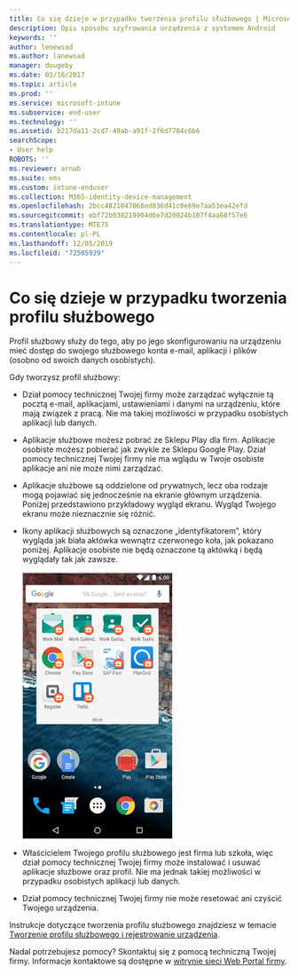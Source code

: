 ```yaml
---
title: Co się dzieje w przypadku tworzenia profilu służbowego | Microsoft Docs
description: Opis sposobu szyfrowania urządzenia z systemem Android
keywords: ''
author: lenewsad
ms.author: lanewsad
manager: dougeby
ms.date: 03/16/2017
ms.topic: article
ms.prod: ''
ms.service: microsoft-intune
ms.subservice: end-user
ms.technology: ''
ms.assetid: b217da11-2cd7-49ab-a91f-2f6d7784c6b6
searchScope:
- User help
ROBOTS: ''
ms.reviewer: arnab
ms.suite: ems
ms.custom: intune-enduser
ms.collection: M365-identity-device-management
ms.openlocfilehash: 2bcc4821047068ed836d41c0e69e7aa53ea42efd
ms.sourcegitcommit: ebf72b038219904d6e7d20024b107f4aa68f57e6
ms.translationtype: MTE75
ms.contentlocale: pl-PL
ms.lasthandoff: 12/05/2019
ms.locfileid: "72505939"
---
```

# <a name="what-happens-when-you-create-a-work-profile"></a>Co się dzieje w przypadku tworzenia profilu służbowego

Profil służbowy służy do tego, aby po jego skonfigurowaniu na urządzeniu mieć dostęp do swojego służbowego konta e-mail, aplikacji i plików (osobno od swoich danych osobistych).

Gdy tworzysz profil służbowy:

- Dział pomocy technicznej Twojej firmy może zarządzać wyłącznie tą pocztą e-mail, aplikacjami, ustawieniami i danymi na urządzeniu, które mają związek z pracą. Nie ma takiej możliwości w przypadku osobistych aplikacji lub danych.

- Aplikacje służbowe możesz pobrać ze Sklepu Play dla firm. Aplikacje osobiste możesz pobierać jak zwykle ze Sklepu Google Play. Dział pomocy technicznej Twojej firmy nie ma wglądu w Twoje osobiste aplikacje ani nie może nimi zarządzać.

- Aplikacje służbowe są oddzielone od prywatnych, lecz oba rodzaje mogą pojawiać się jednocześnie na ekranie głównym urządzenia. Poniżej przedstawiono przykładowy wygląd ekranu. Wygląd Twojego ekranu może nieznacznie się różnić.

- Ikony aplikacji służbowych są oznaczone „identyfikatorem”, który wygląda jak biała aktówka wewnątrz czerwonego koła, jak pokazano poniżej. Aplikacje osobiste nie będą oznaczone tą aktówką i będą wyglądały tak jak zawsze.

    ![Sklep Play dla firm (system Android)](./media/afw-google-play-store-for-work.png)

- Właścicielem Twojego profilu służbowego jest firma lub szkoła, więc dział pomocy technicznej Twojej firmy może instalować i usuwać aplikacje służbowe oraz profil. Nie ma jednak takiej możliwości w przypadku osobistych aplikacji lub danych.
- Dział pomocy technicznej Twojej firmy nie może resetować ani czyścić Twojego urządzenia.

Instrukcje dotyczące tworzenia profilu służbowego znajdziesz w temacie [Tworzenie profilu służbowego i rejestrowanie urządzenia](create-a-work-profile-and-enroll-your-device-in-intune-android.md).

Nadal potrzebujesz pomocy? Skontaktuj się z pomocą techniczną Twojej firmy. Informacje kontaktowe są dostępne w [witrynie sieci Web Portal firmy](https://go.microsoft.com/fwlink/?linkid=2010980).
